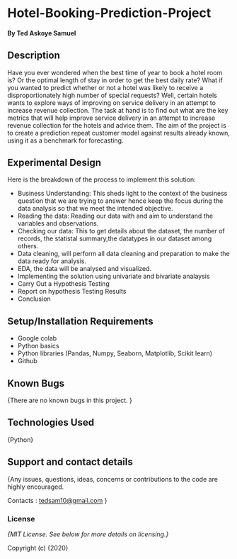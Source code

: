 # Hotel-Booking-Prediction-Project

#### By **Ted Askoye Samuel**

## Description
Have you ever wondered when the best time of year to book a hotel room is? Or the optimal length of stay in order to get the best daily rate? What if you wanted to predict whether or not a hotel was likely to receive a disproportionately high number of special requests? Well, certain hotels wants to explore ways of improving on service delivery in an attempt to increase revenue collection. The task at hand is to find out what are the key metrics that will help improve service delivery in an attempt to increase revenue collection for the hotels and advice them. The aim of the project is to create a prediction repeat customer model against results already known, using it as a benchmark for forecasting.

## Experimental Design

Here is the breakdown of the process to implement this solution:
* Business Understanding: This sheds light to the context of the business question that we are trying to answer hence keep the focus during the data analysis so that we meet the intended objective.
* Reading the data: Reading our data with and aim to understand the variables and observations.
* Checking our data: This to get details about the dataset, the number of records, the statistal summary,the datatypes in our dataset among others.
* Data cleaning, will perform all data cleaning and preparation to make the data ready for analysis.
* EDA, the data will be analysed and visualized.
* Implementing the solution using univariate and bivariate analaysis
* Carry Out a Hypothesis Testing
* Report on hypothesis Testing Results
* Conclusion

## Setup/Installation Requirements

* Google colab
* Python basics
* Python libraries (Pandas, Numpy, Seaborn, Matplotlib, Scikit learn)
* Github

## Known Bugs

{There are no known bugs in this project. }

## Technologies Used

{Python}

## Support and contact details

{Any issues, questions, ideas, concerns or contributions to the code are highly encouraged.

 Contacts : tedsam10@gmail.com }
 
### License

*{MIT License.  See below for more details on licensing.}*

Copyright (c) {2020} 
